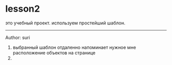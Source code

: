 # lesson2
это учебный проект. используем простейший шаблон.
__________________________________________________
Author: suri
1. выбранный шаблон отдаленно напоминает нужное мне расположение объектов на странице
2. 
